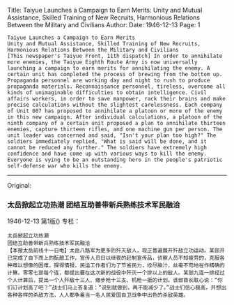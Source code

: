 Title: Taiyue Launches a Campaign to Earn Merits: Unity and Mutual Assistance, Skilled Training of New Recruits, Harmonious Relations Between the Military and Civilians
Author:
Date: 1946-12-13
Page: 1

    Taiyue Launches a Campaign to Earn Merits
    Unity and Mutual Assistance, Skilled Training of New Recruits, Harmonious Relations Between the Military and Civilians
    [This newspaper's Taiyue Front, 11th dispatch] In order to annihilate more enemies, the Taiyue Eighth Route Army is now universally launching a campaign to earn merits for annihilating the enemy. A certain unit has completed the process of brewing from the bottom up. Propaganda personnel are working day and night to rush to produce propaganda materials. Reconnaissance personnel, tireless, overcome all kinds of unimaginable difficulties to obtain intelligence. Civil affairs workers, in order to save manpower, rack their brains and make precise calculations without the slightest carelessness. Each company of Unit 007 has proposed to annihilate a platoon or more of the enemy in this new campaign. After individual calculations, a platoon of the ninth company of a certain unit proposed a plan to annihilate thirteen enemies, capture thirteen rifles, and one machine gun per person. The unit leader was concerned and said, "Isn't your plan too high?" The soldiers immediately replied, "What is said will be done, and it cannot be reduced any further." The soldiers have extremely high confidence and have come up with various ways to kill the enemy. Everyone is vying to be an outstanding hero in the people's patriotic self-defense war who kills the enemy.



<hr /> 

Original: 


### 太岳掀起立功热潮  团结互助善带新兵熟练技术军民融洽

1946-12-13
第1版()
专栏：

    太岳掀起立功热潮
    团结互助善带新兵熟练技术军民融洽
    【本报太岳前线十一日电】太岳八路军为更多的歼灭敌人，现正普遍展开歼敌立功运动。某部并已完成了自下而上的酝酿工作，宣传人员日以继夜的赶制宣传品，侦察人员不知疲劳的，克服各种难以想像的困难，探得情报，民运工作者们为了节省民力，绞尽脑汁，丝毫不苟地在作精确的计算。零零七部每个连，都提出要在这次新的战役中歼灭一个排以上的敌人。某部九连一排经过个人计算后，提出一个人歼敌十三人、缴步枪十三支、机枪一挺的计划。该部首长耽心说：“你们订计划高了吧？”战士们马上答复道：“说到就做到，再不能减少了。”战士们信心极高，并想出各种各样的杀敌方法，人人都争着当一名人民爱国自卫战争中出色的杀敌英雄。
